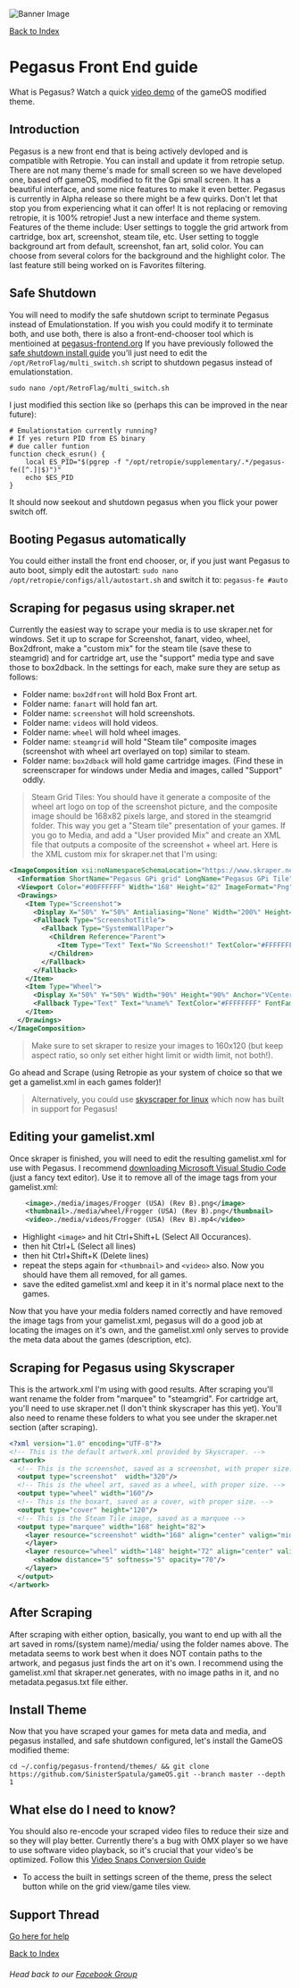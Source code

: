 ![Banner Image](https://sinisterspatula.github.io/RetroflagGpiGuides/images/GuidesBanner.png)

[Back to Index](https://sinisterspatula.github.io/RetroflagGpiGuides/)


# Pegasus Front End guide

What is Pegasus?  Watch a quick [video demo](https://youtu.be/d6TMs_Oz6CI) of the gameOS modified theme.

## Introduction

Pegasus is a new front end that is being actively devloped and is compatible with Retropie.  You can install and update it from retropie setup.  There are not many theme's made for small screen so we have developed one, based off gameOS, modified to fit the Gpi small screen.  It has a beautiful interface, and some nice features to make it even better.  Pegasus is currently in Alpha release so there might be a few quirks.  Don't let that stop you from experiencing what it can offer!  It is not replacing or removing retropie, it is 100% retropie!  Just a new interface and theme system.  Features of the theme include: User settings to toggle the grid artwork from cartridge, box art, screenshot, steam tile, etc.  User setting to toggle background art from default, screenshot, fan art, solid color.  You can choose from several colors for the background and the highlight color.  The last feature still being worked on is Favorites filtering.

## Safe Shutdown

You will need to modify the safe shutdown script to terminate Pegasus instead of Emulationstation.  If you wish you could modify it to terminate both, and use both, there is also a front-end-chooser tool which is mentioined at [pegasus-frontend.org](https://pegasus-frontend.org/docs/user-guide/platform-retropie/)  If you have previously followed the [safe shutdown install guide](https://sinisterspatula.github.io/RetroflagGpiGuides/SafeShutdown) you'll just need to edit the `/opt/RetroFlag/multi_switch.sh` script to shutdown pegasus instead of emulationstation.

```shell
sudo nano /opt/RetroFlag/multi_switch.sh
```

I just modified this section like so (perhaps this can be improved in the near future):

```shell
# Emulationstation currently running?
# If yes return PID from ES binary
# due caller funtion
function check_esrun() {
    local ES_PID="$(pgrep -f "/opt/retropie/supplementary/.*/pegasus-fe([^.]|$)")"
    echo $ES_PID
}
```

It should now seekout and shutdown pegasus when you flick your power switch off.

## Booting Pegasus automatically

You could either install the front end chooser, or, if you just want Pegasus to auto boot, simply edit the autostart:
`sudo nano /opt/retropie/configs/all/autostart.sh` and switch it to: `pegasus-fe #auto`

## Scraping for pegasus using skraper.net

Currently the easiest way to scrape your media is to use skraper.net for windows.  Set it up to scrape for Screenshot, fanart, video, wheel, Box2dfront, make a "custom mix" for the steam tile (save these to steamgrid) and for cartridge art, use the "support" media type and save those to box2dback.  In the settings for each, make sure they are setup as follows:

* Folder name: `box2dfront` will hold Box Front art.
* Folder name: `fanart` will hold fan art.
* Folder name: `screenshot` will hold screenshots.
* Folder name: `videos` will hold videos.
* Folder name: `wheel` will hold wheel images.
* Folder name: `steamgrid` will hold "Steam tile" composite images (screenshot with wheel art overlayed on top) similar to steam.
* Folder name: `box2dback` will hold game cartridge images. (Find these in screenscraper for windows under Media and images, called "Support" oddly.

> Steam Grid Tiles: You should have it generate a composite of the wheel art logo on top of the screenshot picture, and the composite image should be 168x82 pixels large, and stored in the steamgrid folder.  This way you get a "Steam tile" presentation of your games.  If you go to Media, and add a "User provided Mix" and create an XML file that outputs a composite of the screenshot + wheel art.  Here is the XML custom mix for skraper.net that I'm using:

```xml
<ImageComposition xsi:noNamespaceSchemaLocation="https://www.skraper.net/ImageComposition.xsd" xmlns:xsi="http://www.w3.org/2001/XMLSchema-instance">
  <Information ShortName="Pegasus GPi grid" LongName="Pegasus GPi Tile" Description="Screenshot + Wheel " Author="SinisterSpatula" />
  <Viewport Color="#00FFFFFF" Width="168" Height="82" ImageFormat="Png" CompressionPercent="0"/>
  <Drawings>
    <Item Type="Screenshot">
      <Display X="50%" Y="50%" Antialiasing="None" Width="200%" Height="200%" Anchor="VCenterHCenter" KeepRatio="true" />
      <Fallback Type="ScreenshotTitle">
        <Fallback Type="SystemWallPaper">
          <Children Reference="Parent">
            <Item Type="Text" Text="No Screenshot!" TextColor="#FFFFFFFF" FontFamilly="Arial" FontStyle="Bold Italic" />
          </Children>
        </Fallback>
      </Fallback>
    </Item>
    <Item Type="Wheel">
      <Display X="50%" Y="50%" Width="90%" Height="90%" Anchor="VCenterHCenter" />
      <Fallback Type="Text" Text="%name%" TextColor="#FFFFFFFF" FontFamilly="Arial" FontStyle="Bold Italic" />
    </Item>
  </Drawings>
</ImageComposition>
```

> Make sure to set skraper to resize your images to 160x120 (but keep aspect ratio, so only set either hight limit or width limit, not both!).

Go ahead and Scrape (using Retropie as your system of choice so that we get a gamelist.xml in each games folder)!

> Alternatively, you could use [skyscraper for linux](https://github.com/muldjord/skyscraper) which now has built in support for Pegasus!

## Editing your gamelist.xml

Once skraper is finished, you will need to edit the resulting gamelist.xml for use with Pegasus.  I recommend [downloading Microsoft Visual Studio Code](https://code.visualstudio.com/download) (just a fancy text editor).  Use it to remove all of the image tags from your gamelist.xml:

```xml
    <image>./media/images/Frogger (USA) (Rev B).png</image>
    <thumbnail>./media/wheel/Frogger (USA) (Rev B).png</thumbnail>
    <video>./media/videos/Frogger (USA) (Rev B).mp4</video>
```

* Highlight `<image>` and hit Ctrl+Shift+L (Select All Occurances).
* then hit Ctrl+L (Select all lines)
* then hit Ctrl+Shift+K (Delete lines)
* repeat the steps again for `<thumbnail>` and `<video>` also.  Now you should have them all removed, for all games.
* save the edited gamelist.xml and keep it in it's normal place next to the games.

Now that you have your media folders named correctly and have removed the image tags from your gamelist.xml, pegasus will do a good job at locating the images on it's own, and the gamelist.xml only serves to provide the meta data about the games (description, etc).

## Scraping for Pegasus using Skyscraper

This is the artwork.xml I'm using with good results.  After scraping you'll want rename the folder from "marquee" to "steamgrid".  For cartridge art, you'll need to use skraper.net (I don't think skyscraper has this yet).  You'll also need to rename these folders to what you see under the skraper.net section (after scraping).

```xml
<?xml version="1.0" encoding="UTF-8"?>
<!-- This is the default artwork.xml provided by Skyscraper. -->
<artwork>
  <!-- This is the screenshot, saved as a screenshot, with proper size. -->
  <output type="screenshot"  width="320"/>
  <!-- This is the wheel art, saved as a wheel, with proper size. -->
  <output type="wheel" width="160"/>
  <!-- This is the boxart, saved as a cover, with proper size. -->
  <output type="cover" height="120"/>
  <!-- This is the Steam Tile image, saved as a marquee -->
  <output type="marquee" width="168" height="82">
    <layer resource="screenshot" width="168" align="center" valign="middle">
    </layer>
    <layer resource="wheel" width="148" height="72" align="center" valign="middle">
      <shadow distance="5" softness="5" opacity="70"/>
    </layer>
  </output>
</artwork>
```

## After Scraping

After scraping with either option, basically, you want to end up with all the art saved in roms/(system name)/media/ using the folder names above.  The metadata seems to work best when it does NOT contain paths to the artwork, and pegasus just finds the art on it's own.  I recommend using the gamelist.xml that skraper.net generates, with no image paths in it, and no metadata.pegasus.txt file either.

## Install Theme

Now that you have scraped your games for meta data and media, and pegasus installed, and safe shutdown configured, let's install the GameOS modified theme:

```shell
cd ~/.config/pegasus-frontend/themes/ && git clone https://github.com/SinisterSpatula/gameOS.git --branch master --depth 1
```

## What else do I need to know?

You should also re-encode your scraped video files to reduce their size and so they will play better.  Currently there's a bug with OMX player so we have to use software video playback, so it's crucial that your video's be optimized.  Follow this [Video Snaps Conversion Guide](https://sinisterspatula.github.io/RetroflagGpiGuides/snapsconversion)

* To access the built in settings screen of the theme, press the select button while on the grid view/game tiles view.


## Support Thread
[Go here for help](https://www.facebook.com/groups/401660300458844/)

[Back to Index](https://sinisterspatula.github.io/RetroflagGpiGuides/)

###### Head back to our [Facebook Group](https://www.facebook.com/groups/401660300458844/)
